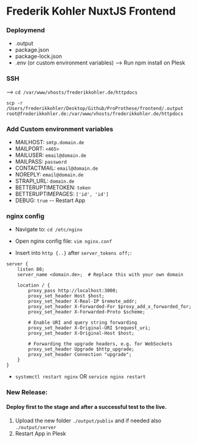 # Frederik Kohler NuxtJS Frontend 

### Deploymend
- .output
- package.json
- package-lock.json
- .env (or custom environment variables)
--> Run npm install on Plesk

### SSH
--> `cd /var/www/vhosts/frederikkohler.de/httpdocs`

`scp -r /Users/frederikkohler/Desktop/Github/ProProthese/frontend/.output root@frederikkohler.de:/var/www/vhosts/frederikkohler.de/httpdocs`

### Add Custom environment variables
- MAILHOST: `smtp.domain.de`
- MAILPORT: `<465>`
- MAILUSER: `email@domain.de`
- MAILPASS: `password`
- CONTACTMAIL: `email@domain.de`
- NOREPLY: `email@domain.de`
- STRAPI_URL: `domain.de`
- BETTERUPTIMETOKEN: `token`
- BETTERUPTIMEPAGES: `['id', 'id']`
- DEBUG: `true`
-- Restart App

### nginx config
- Navigate to: `cd /etc/nginx`
- Open nginx config file: `vim nginx.conf`

- Insert into `http {..}` after `server_tokens off;`: 

```
server {
    listen 80;
    server_name <domain.de>;  # Replace this with your own domain

    location / {
        proxy_pass http://localhost:3000;
        proxy_set_header Host $host;
        proxy_set_header X-Real-IP $remote_addr;
        proxy_set_header X-Forwarded-For $proxy_add_x_forwarded_for;
        proxy_set_header X-Forwarded-Proto $scheme;

        # Enable URI and query string forwarding
        proxy_set_header X-Original-URI $request_uri;
        proxy_set_header X-Original-Host $host;

        # Forwarding the upgrade headers, e.g. for WebSockets
        proxy_set_header Upgrade $http_upgrade;
        proxy_set_header Connection "upgrade";
    }
}
```

- `systemctl restart nginx` OR `service nginx restart`

### New Release:
#### Deploy first to the stage and after a successful test to the live.
1. Upload the new folder `./output/publix` and if needed also `./output/server`
2. Restart App in Plesk